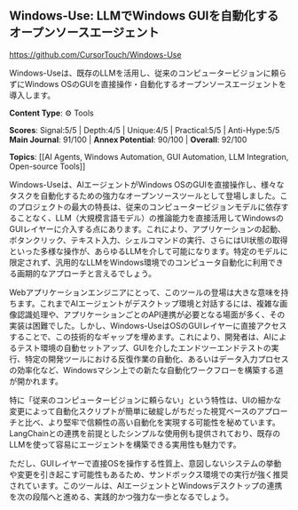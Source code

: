 ## Windows-Use: LLMでWindows GUIを自動化するオープンソースエージェント

https://github.com/CursorTouch/Windows-Use

Windows-Useは、既存のLLMを活用し、従来のコンピュータービジョンに頼らずにWindows OSのGUIを直接操作・自動化するオープンソースエージェントを導入します。

**Content Type**: ⚙️ Tools

**Scores**: Signal:5/5 | Depth:4/5 | Unique:4/5 | Practical:5/5 | Anti-Hype:5/5
**Main Journal**: 91/100 | **Annex Potential**: 90/100 | **Overall**: 92/100

**Topics**: [[AI Agents, Windows Automation, GUI Automation, LLM Integration, Open-source Tools]]

Windows-Useは、AIエージェントがWindows OSのGUIを直接操作し、様々なタスクを自動化するための強力なオープンソースツールとして登場しました。このプロジェクトの最大の特長は、従来のコンピュータービジョンモデルに依存することなく、LLM（大規模言語モデル）の推論能力を直接活用してWindowsのGUIレイヤーに介入する点にあります。これにより、アプリケーションの起動、ボタンクリック、テキスト入力、シェルコマンドの実行、さらにはUI状態の取得といった多様な操作が、あらゆるLLMを介して可能になります。特定のモデルに限定されず、汎用的なLLMをWindows環境でのコンピュータ自動化に利用できる画期的なアプローチと言えるでしょう。

Webアプリケーションエンジニアにとって、このツールの登場は大きな意味を持ちます。これまでAIエージェントがデスクトップ環境と対話するには、複雑な画像認識処理や、アプリケーションごとのAPI連携が必要となる場面が多く、その実装は困難でした。しかし、Windows-UseはOSのGUIレイヤーに直接アクセスすることで、この技術的なギャップを埋めます。これにより、開発者は、AIによるテスト環境の自動セットアップ、GUIを介したエンドツーエンドテストの実行、特定の開発ツールにおける反復作業の自動化、あるいはデータ入力プロセスの効率化など、Windowsマシン上での新たな自動化ワークフローを構築する道が開かれます。

特に「従来のコンピュータービジョンに頼らない」という特性は、UIの細かな変更によって自動化スクリプトが簡単に破綻しがちだった視覚ベースのアプローチと比べ、より堅牢で信頼性の高い自動化を実現する可能性を秘めています。LangChainとの連携を前提としたシンプルな使用例も提供されており、既存のLLMを使って容易にエージェントを構築できる実用性も魅力です。

ただし、GUIレイヤーで直接OSを操作する性質上、意図しないシステムの挙動や変更を引き起こす可能性もあるため、サンドボックス環境での実行が強く推奨されています。このツールは、AIエージェントとWindowsデスクトップの連携を次の段階へと進める、実践的かつ強力な一歩となるでしょう。